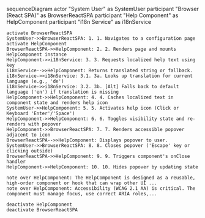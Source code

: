 sequenceDiagram
    actor "System User" as SystemUser
    participant "Browser (React SPA)" as BrowserReactSPA
    participant "Help Component" as HelpComponent
    participant "i18n Service" as i18nService

    activate BrowserReactSPA
    SystemUser->>BrowserReactSPA: 1. 1. Navigates to a configuration page
    activate HelpComponent
    BrowserReactSPA->>HelpComponent: 2. 2. Renders page and mounts HelpComponent instance
    HelpComponent->>i18nService: 3. 3. Requests localized help text using key
    i18nService-->>HelpComponent: Returns translated string or fallback.
    i18nService->>i18nService: 3.1. 3a. Looks up translation for current language (e.g., 'de')
    i18nService->>i18nService: 3.2. 3b. [Alt] Falls back to default language ('en') if translation is missing
    HelpComponent->>HelpComponent: 4. 4. Caches localized text in component state and renders help icon
    SystemUser->>HelpComponent: 5. 5. Activates help icon (Click or Keyboard 'Enter'/'Space')
    HelpComponent->>HelpComponent: 6. 6. Toggles visibility state and re-renders with popover
    HelpComponent->>BrowserReactSPA: 7. 7. Renders accessible popover adjacent to icon
    BrowserReactSPA-->>HelpComponent: Displays popover to user.
    SystemUser->>BrowserReactSPA: 8. 8. Closes popover ('Escape' key or clicking outside)
    BrowserReactSPA->>HelpComponent: 9. 9. Triggers component's onClose handler
    HelpComponent->>HelpComponent: 10. 10. Hides popover by updating state

    note over HelpComponent: The HelpComponent is designed as a reusable, high-order component or hook that can wrap other UI ...
    note over HelpComponent: Accessibility (WCAG 2.1 AA) is critical. The component must manage focus, use correct ARIA roles,...

    deactivate HelpComponent
    deactivate BrowserReactSPA
